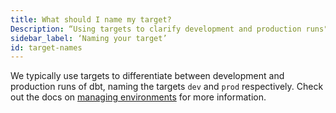 ```yaml
---
title: What should I name my target?
Description: “Using targets to clarify development and production runs"
sidebar_label: ‘Naming your target’
id: target-names
---
```


We typically use targets to differentiate between development and production runs of dbt, naming the targets `dev` and `prod` respectively. Check out the docs on [managing environments](managing-environments) for more information.
